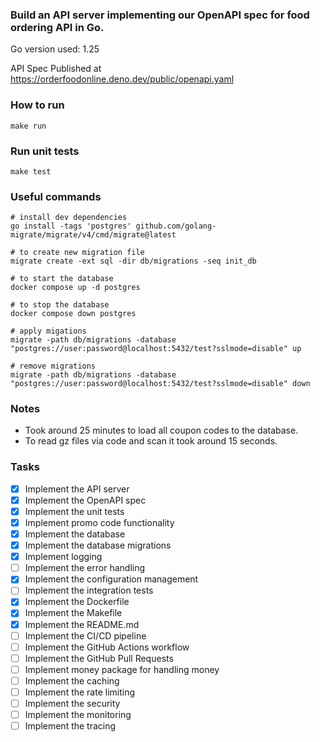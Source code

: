 
### Build an API server implementing our OpenAPI spec for food ordering API in Go.

Go version used: 1.25

API Spec Published at https://orderfoodonline.deno.dev/public/openapi.yaml

### How to run

```
make run
```

### Run unit tests

```
make test
```

### Useful commands

```
# install dev dependencies
go install -tags 'postgres' github.com/golang-migrate/migrate/v4/cmd/migrate@latest

# to create new migration file
migrate create -ext sql -dir db/migrations -seq init_db

# to start the database
docker compose up -d postgres

# to stop the database
docker compose down postgres 

# apply migations
migrate -path db/migrations -database "postgres://user:password@localhost:5432/test?sslmode=disable" up

# remove migrations
migrate -path db/migrations -database "postgres://user:password@localhost:5432/test?sslmode=disable" down
```

### Notes
- Took around 25 minutes to load all coupon codes to the database.
- To read gz files via code and scan it took around 15 seconds.

### Tasks
- [x] Implement the API server
- [x] Implement the OpenAPI spec
- [x] Implement the unit tests
- [x] Implement promo code functionality
- [x] Implement the database
- [x] Implement the database migrations
- [x] Implement logging
- [ ] Implement the error handling
- [x] Implement the configuration management
- [ ] Implement the integration tests
- [x] Implement the Dockerfile
- [x] Implement the Makefile
- [x] Implement the README.md
- [ ] Implement the CI/CD pipeline
- [ ] Implement the GitHub Actions workflow
- [ ] Implement the GitHub Pull Requests
- [ ] Implement money package for handling money
- [ ] Implement the caching
- [ ] Implement the rate limiting
- [ ] Implement the security
- [ ] Implement the monitoring
- [ ] Implement the tracing